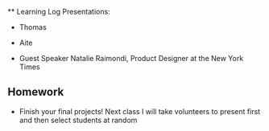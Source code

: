 ** Learning Log Presentations:
  * Thomas
  * Aite

* Guest Speaker Natalie Raimondi, Product Designer at the New York Times

## Homework
  * Finish your final projects! Next class I will take volunteers to present first and then select students at random 
